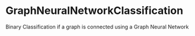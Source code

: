 # GraphNeuralNetworkClassification
Binary Classification if a graph is connected using a Graph Neural Network
